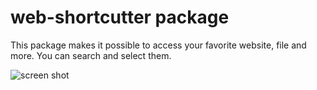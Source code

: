 # web-shortcutter package

This package makes it possible to access your favorite website, file and more.
You can search and select them.

![screen shot](https://cdn.rawgit.com/aloerina01/web-shortcutter/master/img/screenshot01.jpg)
